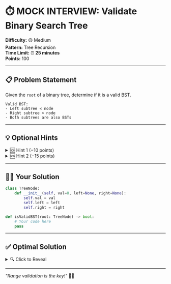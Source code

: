 # ⏱️ MOCK INTERVIEW: Validate Binary Search Tree

**Difficulty:** 🟡 Medium  
**Pattern:** Tree Recursion  
**Time Limit:** ⏰ **25 minutes**  
**Points:** 100

---

## 📋 Problem Statement

Given the `root` of a binary tree, determine if it is a valid BST.

```
Valid BST:
- Left subtree < node
- Right subtree > node
- Both subtrees are also BSTs
```

---

## 💡 Optional Hints

<details>
<summary>🆘 Hint 1 (−10 points)</summary>

Can't just check immediate children! Must validate ranges. Each node must be within [min, max] bounds.

</details>

<details>
<summary>🆘 Hint 2 (−15 points)</summary>

```python
def validate(node, low, high):
    if not node:
        return True
    if node.val <= low or node.val >= high:
        return False
    return validate(node.left, low, node.val) and validate(node.right, node.val, high)
```

</details>

---

## 🧑‍💻 Your Solution

```python
class TreeNode:
    def __init__(self, val=0, left=None, right=None):
        self.val = val
        self.left = left
        self.right = right

def isValidBST(root: TreeNode) -> bool:
    # Your code here
    pass
```

---

## ✅ Optimal Solution

<details>
<summary>🔍 Click to Reveal</summary>

```python
def isValidBST(root):
    def validate(node, low=float('-inf'), high=float('inf')):
        if not node:
            return True
        if node.val <= low or node.val >= high:
            return False
        return (validate(node.left, low, node.val) and
                validate(node.right, node.val, high))
    
    return validate(root)
```

**Time:** O(n) | **Space:** O(h)

</details>

---

*"Range validation is the key!"* 🌳✨
